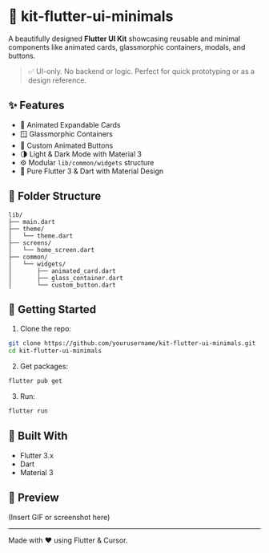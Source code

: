 # 🎨 kit-flutter-ui-minimals

A beautifully designed **Flutter UI Kit** showcasing reusable and minimal components like animated cards, glassmorphic containers, modals, and buttons.

> ✅ UI-only. No backend or logic. Perfect for quick prototyping or as a design reference.

## ✨ Features

- 🔁 Animated Expandable Cards
- 🪟 Glassmorphic Containers
- 🔘 Custom Animated Buttons
- 🌗 Light & Dark Mode with Material 3
- ⚙️ Modular `lib/common/widgets` structure
- 🎯 Pure Flutter 3 & Dart with Material Design

## 📁 Folder Structure
```
lib/
├── main.dart
├── theme/
│   └── theme.dart
├── screens/
│   └── home_screen.dart
├── common/
│   └── widgets/
│       ├── animated_card.dart
│       ├── glass_container.dart
│       └── custom_button.dart
```

## 🚀 Getting Started

1. Clone the repo:
```bash
git clone https://github.com/yourusername/kit-flutter-ui-minimals.git
cd kit-flutter-ui-minimals
```
2. Get packages:
```bash
flutter pub get
```
3. Run:
```bash
flutter run
```

## 🧱 Built With
- Flutter 3.x
- Dart
- Material 3

## 📸 Preview
(Insert GIF or screenshot here)

---

Made with ❤️ using Flutter & Cursor.

